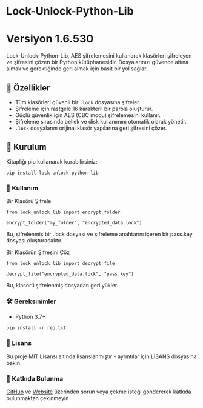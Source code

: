 # Lock-Unlock-Python-Lib 

# Versiyon 1.6.530

Lock-Unlock-Python-Lib, AES şifrelemesini kullanarak klasörleri şifreleyen ve şifresini çözen bir Python kütüphanesidir.
Dosyalarınızı güvence altına almak ve gerektiğinde geri almak için basit bir yol sağlar.

## 📌 Özellikler

- Tüm klasörleri güvenli bir `.lock` dosyasına şifreler.
- Şifreleme için rastgele 16 karakterli bir parola oluşturur.
- Güçlü güvenlik için AES (CBC modu) şifrelemesini kullanır.
- Şifreleme sırasında bellek ve disk kullanımını otomatik olarak yönetir.
- `.lock` dosyalarını orijinal klasör yapılarına geri şifresini çözer.

## 🔧 Kurulum

Kitaplığı pip kullanarak kurabilirsiniz:

```
pip install lock-unlock-python-lib
```

### 🚀 Kullanım

Bir Klasörü Şifrele

```
from lock_unlock_lib import encrypt_folder

encrypt_folder("my_folder", "encrypted_data.lock")
```

Bu, şifrelenmiş bir .lock dosyası ve şifreleme anahtarını içeren bir pass.key dosyası oluşturacaktır.

Bir Klasörün Şifresini Çöz

```
from lock_unlock_lib import decrypt_file

decrypt_file("encrypted_data.lock", "pass.key")
```

Bu, klasörü şifrelenmiş dosyadan geri yükler.

### 🛠 Gereksinimler

- Python 3.7+

```
pip install -r req.txt
```

### 📜 Lisans

Bu proje MIT Lisansı altında lisanslanmıştır - ayrıntılar için LİSANS dosyasına bakın.

### 🤝 Katkıda Bulunma

[GitHub](https://github.com/razzy-code/lock-unlock-python-lib) ve [Website](https://razzy-code.glitch.me/) üzerinden sorun veya çekme isteği göndererek katkıda bulunmaktan çekinmeyin
